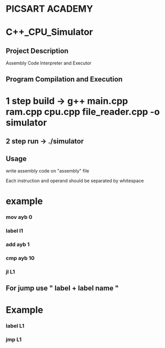  
# PICSART ACADEMY

#  C++_CPU_Simulator
 


## Project Description

 Assembly Code Interpreter and Executor

## Program Compilation and Execution

# 1 step build -> g++ main.cpp ram.cpp cpu.cpp file_reader.cpp -o simulator
## 2 step run -> ./simulator

## Usage

write assembly code on  "assembly" file

Each instruction and operand should be separated by whitespace

# example

### mov ayb 0
### label l1
### add ayb 1
### cmp ayb 10
### jl L1

## For jump use  " label + label name " 

# Example 

### label L1
### jmp L1


